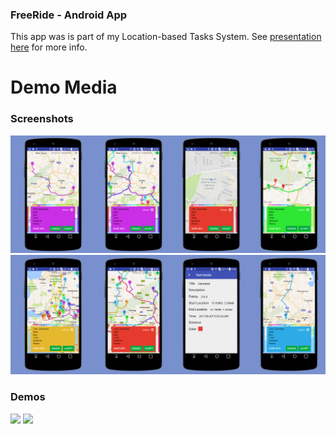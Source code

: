 
### FreeRide - Android App

This app was is part of my Location-based Tasks System. 
See [presentation here](https://docs.google.com/presentation/d/1U-kT-pF_y9sWVm6RTaxhPl-gIGSOoYxuWImpNTo8cFA/edit?usp=sharing) for more info.


# Demo Media

### Screenshots

![](DemoMedia/Screenshots1.png)
![](DemoMedia/Screenshots2.png)


### Demos

![](DemoMedia/DemoVid1.gif)
![](DemoMedia/DemoVid2.gif)
